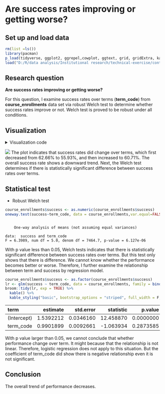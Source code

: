 
# Are success rates improving or getting worse?




## Set up and load data


```r
rm(list =ls())
library(pacman)
p_load(tidyverse, ggplot2, ggrepel,cowplot, ggtext, grid, gridExtra, kableExtra)
load("D:/R/data analysis/Institutional research/technical-exercise/content/docs/questions/data_230214_1659.Rdata")
```

## Research question
**Are success rates improving or getting worse?**

For this question, I examine success rates over terms (**term_code**) from **course_enrollments** data set via robust Welch test to determine whether success rates improve or not. 
Welch test is proved to be robust under all conditions.



## Visualization
<details><summary>Visualization code</summary>

```r
course_enrollments %>%
  group_by(term_code) %>%
  count(success) %>%
  mutate(
    percent = round(100*n/sum(n),2)
    ) %>%
  filter(success == "Y") %>%
  ungroup() %>%
  ggplot(
    aes(x= term_code, y = percent)
    ) +

  geom_line(size = 1, color = "black") +
  geom_point(
    aes(fill = term_code), shape = 21, size = 4.5, show.legend = F) +
  expand_limits(y = 0) +
  geom_text_repel(
    aes(label = precent), 
    size = 6, point.padding = .2) +
  scale_x_continuous(breaks = seq(1,6, by = 1)) +
  scale_y_continuous(
    limits = c(50,70),
    breaks = seq(50,70, by= 5),
    labels = c(0,seq(55, 70, by =5)),
    expand = c(0,0,0.05,0)
  ) +
  labs(
    x = "Term",
    y = "Success rate(%)\n",
    title = "Change in success rate over time"
  ) +
  scale_fill_viridis_c() +
  scale_alpha_discrete('Success rate') +
  theme_classic() +
  theme(
        legend.position = "none",
        axis.title.y = element_text(face = "bold", vjust = 0.9, size = 18),
        axis.title.x = element_text(face = "bold", vjust = 0.9, size = 18),
        axis.text = element_text(colour = "black", size = 16),
        plot.title = element_text(face = "bold", size = 28)
  ) 

gt <- ggplotGrob(p)
is_yaxis <- which(gt$layout$name == "axis-l")
yaxis <- gt$grobs[[is_yaxis]]
# You should grab the polyline child
yline <- yaxis$children[[1]]
yline$x <- unit(rep(1, 4), "npc")
yline$y <- unit(c(0, 0.1, 1, 0.15), "npc")
yline$id <- c(1, 1, 2, 2)
yline$arrow <- arrow(angle = 90)
yaxis$children[[1]] <- yline
gt$grobs[[is_yaxis]] <- yaxis
# grid plotting syntax
p <- grid.arrange(gt)      
```
</details>





![](/images/p1.png)
The plot indicates that success rates did change over terms, which first decreased from 62.66% to 55.93%, and then increased to 60.71%. The overall success rate shows a downward trend. Next, the Welch test determines if there is statistically significant difference between success rates over terms.


## Statistical test
+ Robust Welch test

```r
course_enrollments$success <- as.numeric(course_enrollments$success)
oneway.test(success~term_code, data = course_enrollments,var.equal=FALSE)
```

```

	One-way analysis of means (not assuming equal variances)

data:  success and term_code
F = 6.3989, num df = 5.0, denom df = 7464.7, p-value = 6.127e-06
```
With p value less than 0.05, Welch tests indicates that there is statistically significant difference between success rates over terms. But this test only shows that there is difference. We cannot know whether the performance becomes better or worse. Therefore, I further examine the relationship between term and success by regression model.


```r
course_enrollments$success <- as.factor(course_enrollments$success)
lr <- glm(success ~ term_code, data = course_enrollments, family = binomial(link = "logit"))
broom::tidy(lr, exp = TRUE) %>%
  kable() %>% 
  kable_styling("basic", bootstrap_options = "striped", full_width = F, position = "left")
```

<table class="table table-striped" style="width: auto !important; ">
 <thead>
  <tr>
   <th style="text-align:left;"> term </th>
   <th style="text-align:right;"> estimate </th>
   <th style="text-align:right;"> std.error </th>
   <th style="text-align:right;"> statistic </th>
   <th style="text-align:right;"> p.value </th>
  </tr>
 </thead>
<tbody>
  <tr>
   <td style="text-align:left;"> (Intercept) </td>
   <td style="text-align:right;"> 1.5392212 </td>
   <td style="text-align:right;"> 0.0346160 </td>
   <td style="text-align:right;"> 12.458870 </td>
   <td style="text-align:right;"> 0.0000000 </td>
  </tr>
  <tr>
   <td style="text-align:left;"> term_code </td>
   <td style="text-align:right;"> 0.9901899 </td>
   <td style="text-align:right;"> 0.0092661 </td>
   <td style="text-align:right;"> -1.063934 </td>
   <td style="text-align:right;"> 0.2873585 </td>
  </tr>
</tbody>
</table>

With p value larger than 0.05, we cannot conclude that whether performance change over term. It might because that the relationship is not linear. Therefore, logistic regression does not apply to this situation. But the coefficient of term_code did show there is negative relationship even it is not significant. 


## Conclusion
The overall trend of performance decreases. 
